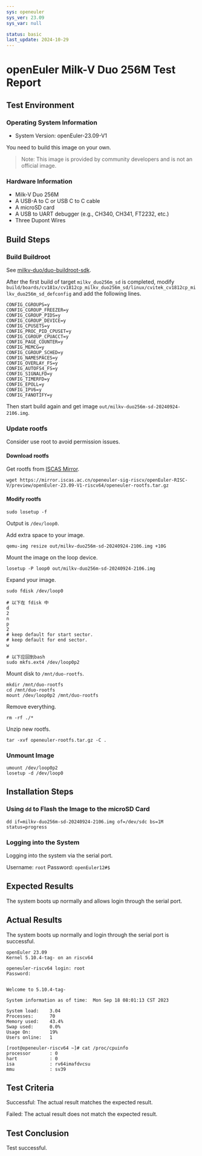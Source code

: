 ```yaml
---
sys: openeuler
sys_ver: 23.09
sys_var: null

status: basic
last_update: 2024-10-29
---
```


# openEuler Milk-V Duo 256M Test Report

## Test Environment

### Operating System Information

- System Version: openEuler-23.09-V1

You need to build this image on your own.

> Note: This image is provided by community developers and is not an official image.

### Hardware Information

- Milk-V Duo 256M
- A USB-A to C or USB C to C cable
- A microSD card
- A USB to UART debugger (e.g., CH340, CH341, FT2232, etc.)
- Three Dupont Wires

## Build Steps

### Build Buildroot

See [milkv-duo/duo-buildroot-sdk](https://github.com/milkv-duo/duo-buildroot-sdk).

After the first build of target `milkv_duo256m_sd` is completed, modify `build/boards/cv181x/cv1812cp_milkv_duo256m_sd/linux/cvitek_cv1812cp_milkv_duo256m_sd_defconfig` and add the following lines.

```
CONFIG_CGROUPS=y
CONFIG_CGROUP_FREEZER=y
CONFIG_CGROUP_PIDS=y
CONFIG_CGROUP_DEVICE=y
CONFIG_CPUSETS=y
CONFIG_PROC_PID_CPUSET=y
CONFIG_CGROUP_CPUACCT=y
CONFIG_PAGE_COUNTER=y
CONFIG_MEMCG=y
CONFIG_CGROUP_SCHED=y
CONFIG_NAMESPACES=y
CONFIG_OVERLAY_FS=y
CONFIG_AUTOFS4_FS=y
CONFIG_SIGNALFD=y
CONFIG_TIMERFD=y
CONFIG_EPOLL=y
CONFIG_IPV6=y
CONFIG_FANOTIFY=y
```

Then start build again and get image `out/milkv-duo256m-sd-20240924-2106.img`.

### Update rootfs

Consider use root to avoid permission issues.

#### Download rootfs

Get rootfs from [ISCAS Mirror](https://mirror.iscas.ac.cn/openeuler-sig-riscv/openEuler-RISC-V/preview/openEuler-23.09-V1-riscv64/).

```
wget https://mirror.iscas.ac.cn/openeuler-sig-riscv/openEuler-RISC-V/preview/openEuler-23.09-V1-riscv64/openeuler-rootfs.tar.gz
```

#### Modify rootfs

```
sudo losetup -f
```

Output is `/dev/loop0`.

Add extra space to your image.

```
qemu-img resize out/milkv-duo256m-sd-20240924-2106.img +10G
```

Mount the image on the loop device.

```
losetup -P loop0 out/milkv-duo256m-sd-20240924-2106.img
```

Expand your image.

```
sudo fdisk /dev/loop0

# 以下在 fdisk 中
d
2
n
p
2
# keep default for start sector.
# keep default for end sector.
w

# 以下应回到bash
sudo mkfs.ext4 /dev/loop0p2
```

Mount disk to `/mnt/duo-rootfs`.

```
mkdir /mnt/duo-rootfs
cd /mnt/duo-rootfs
mount /dev/loop0p2 /mnt/duo-rootfs
```

Remove everything.

```
rm -rf ./*
```

Unzip new rootfs.

```
tar -xvf openeuler-rootfs.tar.gz -C .
```

### Unmount Image

```
umount /dev/loop0p2
losetup -d /dev/loop0
```

## Installation Steps

### Using `dd` to Flash the Image to the microSD Card 

```shell
dd if=milkv-duo256m-sd-20240924-2106.img of=/dev/sdc bs=1M status=progress
```

### Logging into the System

Logging into the system via the serial port.

Username: `root`
Password: `openEuler12#$`

## Expected Results

The system boots up normally and allows login through the serial port.

## Actual Results

The system boots up normally and login through the serial port is successful.

```
openEuler 23.09
Kernel 5.10.4-tag- on an riscv64

openeuler-riscv64 login: root
Password: 


Welcome to 5.10.4-tag-

System information as of time:  Mon Sep 18 08:01:13 CST 2023

System load:    3.04
Processes:      70
Memory used:    43.4%
Swap used:      0.0%
Usage On:       19%
Users online:   1

[root@openeuler-riscv64 ~]# cat /proc/cpuinfo 
processor       : 0
hart            : 0
isa             : rv64imafdvcsu
mmu             : sv39
```

## Test Criteria

Successful: The actual result matches the expected result.

Failed: The actual result does not match the expected result.

## Test Conclusion

Test successful.
